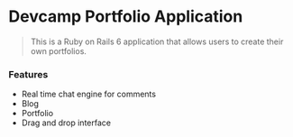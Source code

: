 # Devcamp Portfolio Application

> This is a Ruby on Rails 6 application that allows users to create their own portfolios.

### Features

- Real time chat engine for comments
- Blog
- Portfolio
- Drag and drop interface

